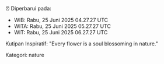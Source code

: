 ⏰ Diperbarui pada:
- WIB: Rabu, 25 Juni 2025 04.27.27 UTC
- WITA: Rabu, 25 Juni 2025 05.27.27 UTC
- WIT: Rabu, 25 Juni 2025 06.27.27 UTC

Kutipan Inspiratif:
"Every flower is a soul blossoming in nature."


Kategori: nature

